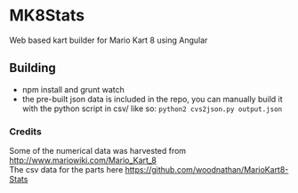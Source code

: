# MK8Stats
Web based kart builder for Mario Kart 8 using Angular

## Building
* npm install and grunt watch
* the pre-built json data is included in the repo, you can manually build it with the python script in csv/ like so: `python2 cvs2json.py output.json`

### Credits
Some of the numerical data was harvested from http://www.mariowiki.com/Mario_Kart_8  
The csv data for the parts here https://github.com/woodnathan/MarioKart8-Stats
